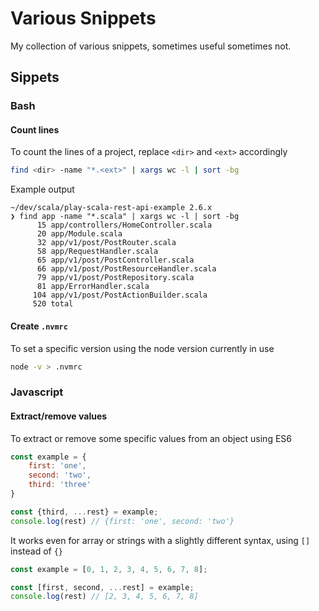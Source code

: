 # Various Snippets

My collection of various snippets, sometimes useful sometimes not.

## Sippets

### Bash

#### Count lines

To count the lines of a project, replace `<dir>` and `<ext>` accordingly

```bash
find <dir> -name "*.<ext>" | xargs wc -l | sort -bg
```

Example output

```text
~/dev/scala/play-scala-rest-api-example 2.6.x
❯ find app -name "*.scala" | xargs wc -l | sort -bg
      15 app/controllers/HomeController.scala
      20 app/Module.scala
      32 app/v1/post/PostRouter.scala
      58 app/RequestHandler.scala
      65 app/v1/post/PostController.scala
      66 app/v1/post/PostResourceHandler.scala
      79 app/v1/post/PostRepository.scala
      81 app/ErrorHandler.scala
     104 app/v1/post/PostActionBuilder.scala
     520 total
```

#### Create `.nvmrc`

To set a specific version using the node version currently in use

```bash
node -v > .nvmrc
```

### Javascript

#### Extract/remove values

To extract or remove some specific values from an object using ES6

```javascript
const example = {
    first: 'one',
    second: 'two',
    third: 'three'
}

const {third, ...rest} = example;
console.log(rest) // {first: 'one', second: 'two'}
```

It works even for array or strings with a slightly different syntax, using `[]` instead of `{}`

```javascript
const example = [0, 1, 2, 3, 4, 5, 6, 7, 8];

const [first, second, ...rest] = example;
console.log(rest) // [2, 3, 4, 5, 6, 7, 8]

```